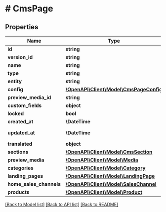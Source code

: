 # # CmsPage

## Properties

Name | Type | Description | Notes
------------ | ------------- | ------------- | -------------
**id** | **string** |  | [optional]
**version_id** | **string** |  | [optional]
**name** | **string** |  | [optional]
**type** | **string** |  |
**entity** | **string** |  | [optional]
**config** | [**\OpenAPI\Client\Model\CmsPageConfig**](CmsPageConfig.md) |  | [optional]
**preview_media_id** | **string** |  | [optional]
**custom_fields** | **object** |  | [optional]
**locked** | **bool** |  | [optional]
**created_at** | **\DateTime** |  | [readonly]
**updated_at** | **\DateTime** |  | [optional] [readonly]
**translated** | **object** |  | [optional]
**sections** | [**\OpenAPI\Client\Model\CmsSection**](CmsSection.md) |  | [optional]
**preview_media** | [**\OpenAPI\Client\Model\Media**](Media.md) |  | [optional]
**categories** | [**\OpenAPI\Client\Model\Category**](Category.md) |  | [optional]
**landing_pages** | [**\OpenAPI\Client\Model\LandingPage**](LandingPage.md) |  | [optional]
**home_sales_channels** | [**\OpenAPI\Client\Model\SalesChannel**](SalesChannel.md) |  | [optional]
**products** | [**\OpenAPI\Client\Model\Product**](Product.md) |  | [optional]

[[Back to Model list]](../../README.md#models) [[Back to API list]](../../README.md#endpoints) [[Back to README]](../../README.md)
